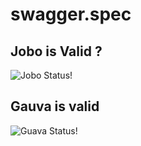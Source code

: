 # swagger.spec

## Jobo is Valid ?

![Jobo Status](http://online.swagger.io/validator?url=http://swagger.proactives.site/jobo/v1/swagger.json)!

## Gauva is valid

![Guava Status](http://online.swagger.io/validator?url=http://swagger.proactives.site/guava/v1/swagger.json)!
